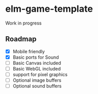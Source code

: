 # elm-game-template

Work in progress

## Roadmap

- [x] Mobile friendly
- [x] Basic ports for Sound
- [ ] Basic Canvas included
- [ ] Basic WebGL included
- [ ] support for pixel graphics
- [ ] Optional image buffers
- [ ] Optional sound buffers

